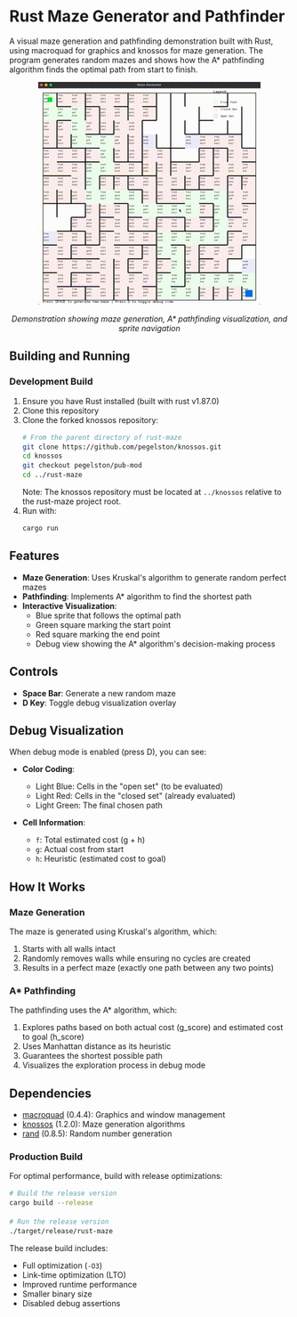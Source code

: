 # Rust Maze Generator and Pathfinder

A visual maze generation and pathfinding demonstration built with Rust, using macroquad for graphics and knossos for maze generation. The program generates random mazes and shows how the A* pathfinding algorithm finds the optimal path from start to finish.

<p align="center">
  <img src="assets/maze-demo.gif" alt="Maze Generator Demo">
</p>

<p align="center">
  <em>Demonstration showing maze generation, A* pathfinding visualization, and sprite navigation</em>
</p>

## Building and Running

### Development Build

1. Ensure you have Rust installed (built with rust v1.87.0)
2. Clone this repository
3. Clone the forked knossos repository:
   ```bash
   # From the parent directory of rust-maze
   git clone https://github.com/pegelston/knossos.git
   cd knossos
   git checkout pegelston/pub-mod
   cd ../rust-maze
   ```
   Note: The knossos repository must be located at `../knossos` relative to the rust-maze project root.
4. Run with:
   ```bash
   cargo run
   ```

## Features

- **Maze Generation**: Uses Kruskal's algorithm to generate random perfect mazes
- **Pathfinding**: Implements A* algorithm to find the shortest path
- **Interactive Visualization**: 
  - Blue sprite that follows the optimal path
  - Green square marking the start point
  - Red square marking the end point
  - Debug view showing the A* algorithm's decision-making process

## Controls

- **Space Bar**: Generate a new random maze
- **D Key**: Toggle debug visualization overlay

## Debug Visualization

When debug mode is enabled (press D), you can see:

- **Color Coding**:
  - Light Blue: Cells in the "open set" (to be evaluated)
  - Light Red: Cells in the "closed set" (already evaluated)
  - Light Green: The final chosen path

- **Cell Information**:
  - `f`: Total estimated cost (g + h)
  - `g`: Actual cost from start
  - `h`: Heuristic (estimated cost to goal)

## How It Works

### Maze Generation
The maze is generated using Kruskal's algorithm, which:
1. Starts with all walls intact
2. Randomly removes walls while ensuring no cycles are created
3. Results in a perfect maze (exactly one path between any two points)

### A* Pathfinding
The pathfinding uses the A* algorithm, which:
1. Explores paths based on both actual cost (g_score) and estimated cost to goal (h_score)
2. Uses Manhattan distance as its heuristic
3. Guarantees the shortest possible path
4. Visualizes the exploration process in debug mode

## Dependencies

- [macroquad](https://github.com/not-fl3/macroquad) (0.4.4): Graphics and window management
- [knossos](https://crates.io/crates/knossos) (1.2.0): Maze generation algorithms
- [rand](https://crates.io/crates/rand) (0.8.5): Random number generation

### Production Build

For optimal performance, build with release optimizations:

```bash
# Build the release version
cargo build --release

# Run the release version
./target/release/rust-maze
```

The release build includes:
- Full optimization (`-O3`)
- Link-time optimization (LTO)
- Improved runtime performance
- Smaller binary size
- Disabled debug assertions
